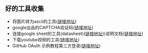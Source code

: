 ## 好的工具收集

* 将图片转为ascii的工具([链接地址](https://github.com/RameshAditya/asciify))
* google出品的CAPTCHA验证码([链接地址](https://github.com/mikeyy/nonoCAPTCHA))
* 连接google sheet的工具(datasheet)([链接地址](https://github.com/Squarespace/datasheets)))说明文档([链接地址](https://datasheets.readthedocs.io/en/latest/))
* 下载youtube视频的工具([链接地址](https://github.com/YouTubeDownload/YouTubeDownload))
* GitHub OAuth 示例教程第三方登录([链接地址](http://www.ruanyifeng.com/blog/2019/04/github-oauth.html))

